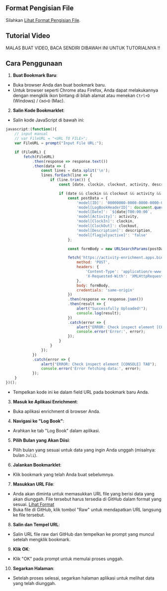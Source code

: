 ## Format Pengisian File
Silahkan [Lihat Format Pengisian File](https://github.com/syauqqii/dump-enrichment/tree/main/Format%20Pengisian).

## Tutorial Video
MALAS BUAT VIDEO, BACA SENDIRI DIBAWAH INI UNTUK TUTORIALNYA !!

## Cara Penggunaan
1. <b>Buat Bookmark Baru</b>:
 - Buka browser Anda dan buat bookmark baru.
 - Untuk browser seperti Chrome atau Firefox, Anda dapat melakukannya dengan mengklik ikon bintang di bilah alamat atau menekan `Ctrl+D` (Windows) / `Cmd+D` (Mac).
2. <b>Salin Kode Bookmarklet</b>:
 - Salin kode JavaScript di bawah ini:
```javascript
javascript:(function(){
    // input manual
    // var FileURL = "<URL TO FILE>";
    var FileURL = prompt("Input File URL:");

    if (FileURL) {
        fetch(FileURL)
            .then(response => response.text())
            .then(data => {
                const lines = data.split('\n');
                lines.forEach(line => {
                    if (line.trim()) {
                        const [date, clockin, clockout, activity, description] = line.split('|');

                        if (date && clockin && clockout && activity && description) {
                            const postData = {
                                'model[ID]': '00000000-0000-0000-0000-000000000000',
                                'model[LogBookHeaderID]': document.querySelector('ul[id="monthTab"] li.current a').getAttribute('onclick').split("'")[1],
                                'model[Date]': `${date}T00:00:00`,
                                'model[Activity]': activity,
                                'model[ClockIn]': clockin,
                                'model[ClockOut]': clockout,
                                'model[Description]': description,
                                'model[flagjulyactive]': 'false'
                            };

                            const formBody = new URLSearchParams(postData).toString();

                            fetch('https://activity-enrichment.apps.binus.ac.id/LogBook/StudentSave', {
                                method: 'POST',
                                headers: {
                                    'Content-Type': 'application/x-www-form-urlencoded; charset=UTF-8',
                                    'X-Requested-With': 'XMLHttpRequest'
                                },
                                body: formBody,
                                credentials: 'same-origin'
                            })
                            .then(response => response.json())
                            .then(result => {
                                alert("Successfully Uploaded!");
                                console.log(result);
                            })
                            .catch(error => {
                                alert("ERROR: Check inspect element [CONSOLE] TAB");
                                console.error('Error:', error);
                            });
                        }
                    }
                });
            })
            .catch(error => {
                alert("ERROR: Check inspect element [CONSOLE] TAB");
                console.error('Error fetching data:', error);
            });
    }
})();
```
 - Tempelkan kode ini ke dalam field URL pada bookmark baru Anda.
3. <b>Masuk ke Aplikasi Enrichment</b>:
 - Buka aplikasi enrichment di browser Anda.
4. <b>Navigasi ke "Log Book"</b>:
 - Arahkan ke tab "Log Book" dalam aplikasi.
5. <b>Pilih Bulan yang Akan Diisi</b>:
 - Pilih bulan yang sesuai untuk data yang ingin Anda unggah (misalnya: bulan `Juli`).
6. <b>Jalankan Bookmarklet</b>:
 - Klik bookmark yang telah Anda buat sebelumnya.
7. <b>Masukkan URL File</b>:
 - Anda akan diminta untuk memasukkan URL file yang berisi data yang akan diunggah. File tersebut harus tersedia di GitHub dalam format yang sesuai. [Lihat Format](https://github.com/syauqqii/dump-enrichment/tree/main/Format%20Pengisian)
 - Buka file di GitHub, klik tombol "Raw" untuk mendapatkan URL langsung ke file tersebut.
8. <b>Salin dan Tempel URL</b>:
- Salin URL file raw dari GitHub dan tempelkan ke prompt yang muncul setelah mengklik bookmark.
9. <b>Klik OK</b>:
 - Klik "OK" pada prompt untuk memulai proses unggah.
10. <b>Segarkan Halaman</b>:
 - Setelah proses selesai, segarkan halaman aplikasi untuk melihat data yang telah diunggah.
